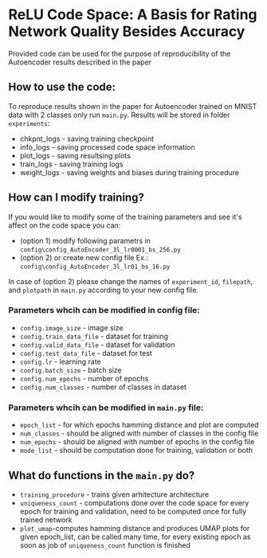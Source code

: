 # ReLU Code Space: A Basis for Rating Network Quality Besides Accuracy

Provided code can be used for the purpose of reproducibility of the Autoencoder results described in the paper

## How to use the code:

To reproduce results shown in the paper for Autoencoder trained on MNIST data with 2 classes only run `main.py`.
Results will be stored in folder `experiments`:
 - chkpnt_logs - saving training checkpoint
 - info_logs - saving processed code space information
 - plot_logs - saving resultsing plots
 - train_logs - saving training logs
 - weight_logs - saving weights and biases during training procedure
 
 ## How can I modify training?
 If you would like to modify some of the training parameters and see it's affect on the code space you can:
  - (option 1) modify following parametrs in `config\config_AutoEncoder_3l_lr0001_bs_256.py` 
  - (option 2) or create new config file Ex.: `config\config_AutoEncoder_3l_lr01_bs_16.py`
  
 In case of (option 2) please change the names of `experiment_id`, `filepath`, and `plotpath` in `main.py` according to your new config file. 
  
 ### Parameters whcih can be modified in config file:
  - `config.image_size` - image size
  - `config.train_data_file` - dataset for training
  - `config.valid_data_file` - dataset for validation
  - `config.test_data_file` - dataset for test
  - `config.lr` - learning rate
  - `config.batch_size` - batch size
  - `config.num_epochs` - number of epochs
  - `config.num_classes` - number of classes in dataset 
  
 ### Parameters whcih can be modified in `main.py` file:
  - `epoch_list` - for which epochs hamming distance and plot are computed 
  - `num_classes` - should be aligned with number of classes in the config file 
  - `num_epochs` - should be aligned with number of epochs in the config file 
  - `mode_list` - should be computation done for training, validation or both
  
 ## What do functions in the `main.py` do? 
- `training_procedure` - trains given arhitecture architecture 
- `uniqueness_count` - computations done over the code space for every epoch for training and validation, need to be computed once for fully trained network
- `plot_umap`-computes hamming distance and produces UMAP plots for given epoch_list, can be called many time, for every existing epoch as soon as job of  `uniqueness_count` function is finished 
